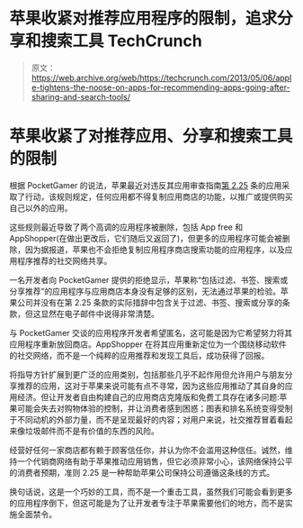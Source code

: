 # 苹果收紧对推荐应用程序的限制，追求分享和搜索工具 TechCrunch

> 原文：<https://web.archive.org/web/https://techcrunch.com/2013/05/06/apple-tightens-the-noose-on-apps-for-recommending-apps-going-after-sharing-and-search-tools/>

# 苹果收紧了对推荐应用、分享和搜索工具的限制

根据 PocketGamer 的说法，苹果最近对违反其应用审查指南[第 2.25](https://web.archive.org/web/20221208211404/http://www.pocketgamer.biz/r/PG.Biz/App+Store/news.asp?c=50646) 条的应用采取了行动，该规则规定，任何应用都不得复制应用商店的功能，以推广或提供购买自己以外的应用。

这些规则最近导致了两个高调的应用程序被删除，包括 App free 和 AppShopper(在做出更改后，它们随后又返回了)，但更多的应用程序可能会被删除，因为据报道，苹果也不会拒绝复制应用程序商店搜索功能的应用程序，以及应用程序推荐的社交网络共享。

一名开发者向 PocketGamer 提供的拒绝显示，苹果称“包括过滤、书签、搜索或分享推荐”的应用程序与应用商店本身没有足够的区别，无法通过苹果的检验。苹果公司并没有在第 2.25 条款的实际措辞中包含关于过滤、书签、搜索或分享的条款，但这显然在电子邮件中说得非常清楚。

与 PocketGamer 交谈的应用程序开发者希望匿名，这可能是因为它希望努力将其应用程序重新放回商店。AppShopper 在将其应用重新定位为一个围绕移动软件的社交网络，而不是一个纯粹的应用推荐和发现工具后，成功获得了回报。

将指导方针扩展到更广泛的应用类别，包括那些几乎不起作用但允许用户与朋友分享推荐的应用，这对于苹果来说可能有点不寻常，因为这些应用推动了其自身的应用经济。但让开发者自由构建自己的应用商店克隆版和免费工具存在诸多问题:苹果可能会失去对购物体验的控制，并让消费者感到困惑；图表和排名系统变得受制于不同动机的外部力量，而不是呈现最好的内容；对用户来说，社交推荐冒着看起来像垃圾邮件而不是有价值的东西的风险。

经营好任何一家商店都有赖于顾客信任你，并认为你不会滥用这种信任。诚然，维持一个代销商网络有助于苹果推动应用销售，但它必须非常小心，该网络保持公平的消费者预期，准则 2.25 是一种帮助苹果公司保持公司遵循这条线的方式。

换句话说，这是一个巧妙的工具，而不是一个重击工具，虽然我们可能会看到更多的应用程序倒下，但这可能是为了让开发者专注于苹果需要他们的地方，而不是实施全面禁令。